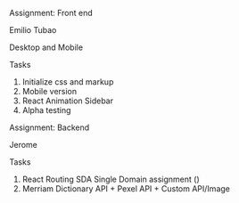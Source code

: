 Assignment: Front end 

Emilio Tubao

Desktop and Mobile 

Tasks

1. Initialize css and markup
2. Mobile version
3. React Animation Sidebar
4. Alpha testing


Assignment: Backend

Jerome 

Tasks

1. React Routing SDA Single Domain assignment ()
2. Merriam Dictionary API + Pexel API + Custom API/Image